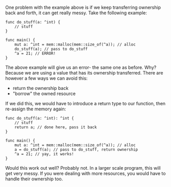 One problem with the example above is if we keep transferring ownership
back and forth, it can get really messy. Take the following example:

    func do_stuff(a: ^int) {
        // stuff
    }

    func main() {
        mut a: ^int = mem::malloc(mem::size_of(^a)); // alloc
        do_stuff(a); // pass to do_stuff
        ^a = 21; // ERROR!
    }

The above example will give us an error- the same one as before. Why? Because
we are using a value that has its ownership transferred. There are however a few
ways we can avoid this:

* return the ownership back
* "borrow" the owned resource

If we did this, we would have to introduce a return type to our function, then
re-assign the memory again:

    func do_stuff(a: ^int): ^int {
        // stuff
        return a; // done here, pass it back
    }

    func main() {
        mut a: ^int = mem::malloc(mem::size_of(^a)); // alloc
        a = do_stuff(a); // pass to do_stuff, return ownership
        ^a = 21; // yay, it works!
    }

Would this work out well? Probably not. In a larger scale program, this will 
get very messy. If you were dealing with more resources, you would have to
handle their ownership too.